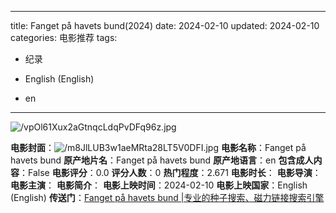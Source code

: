 
---
title: Fanget på havets bund(2024)
date: 2024-02-10
updated: 2024-02-10
categories: 电影推荐
tags:

- 纪录

- English (English)
- en
---

<img src="https://image.tmdb.org/t/p/original/vpOl61Xux2aGtnqcLdqPvDFq96z.jpg" alt="/vpOl61Xux2aGtnqcLdqPvDFq96z.jpg" title="/vpOl61Xux2aGtnqcLdqPvDFq96z.jpg">

**电影封面**：<img src="https://image.tmdb.org/t/p/w200/m8JlLUB3w1aeMRta28LT5V0DFI.jpg" alt="/m8JlLUB3w1aeMRta28LT5V0DFI.jpg" title="/m8JlLUB3w1aeMRta28LT5V0DFI.jpg">
**电影名称**：Fanget på havets bund
**原产地片名**：Fanget på havets bund
**原产地语言**：en
**包含成人内容**：False
**电影评分**：0.0
**评分人数**：0
**热门程度**：2.671
**电影时长**：
**电影导演**：
**电影主演**：
**电影简介**：
**电影上映时间**：2024-02-10
**电影上映国家**：English (English)
**传送门**：[Fanget på havets bund |专业的种子搜索、磁力链接搜索引擎](https://movie.amd794.com:2083/?search=Fanget%20p%C3%A5%20havets%20bund&ordering=&mode=match_phrase&page_size=10&page=1)

